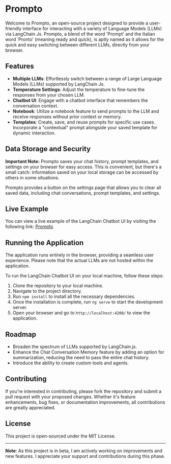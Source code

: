 # Prompto

Welcome to Prompto, an open-source project designed to provide a user-friendly interface for interacting with a variety of Language Models (LLMs) via LangChain Js. Prompto, a blend of the word 'Prompt' and the Italian word 'Pronto' (meaning ready and quick), is aptly named as it allows for the quick and easy switching between different LLMs, directly from your browser.

## Features

- **Multiple LLMs**: Effortlessly switch between a range of Large Language Models (LLMs) supported by LangChain Js.
- **Temperature Settings**: Adjust the temperature to fine-tune the responses from your chosen LLM.
- **Chatbot UI**: Engage with a chatbot interface that remembers the conversation context.
- **Notebook**: Utilize a notebook feature to send prompts to the LLM and receive responses without prior context or memory.
- **Templates**: Create, save, and reuse prompts for specific use cases. Incorporate a "contextual" prompt alongside your saved template for dynamic interaction.

## Data Storage and Security

**Important Note:** Prompto saves your chat history, prompt templates, and settings on your browser for easy access. This is convenient, but there's a small catch: information saved on your local storage can be accessed by others in some situations.

Prompto provides a button on the settings page that allows you to clear all saved data, including chat conversations, prompt templates, and settings. 

## Live Example
You can view a live example of the LangChain Chatbot UI by visiting the following link: [Prompto](https://prompto.asanchez.dev/)

## Running the Application

The application runs entirely in the browser, providing a seamless user experience. Please note that the actual LLMs are not hosted within the application.

To run the LangChain Chatbot UI on your local machine, follow these steps:

1. Clone the repository to your local machine.
2. Navigate to the project directory.
3. Run `npm install` to install all the necessary dependencies.
4. Once the installation is complete, run `ng serve` to start the development server.
5. Open your browser and go to `http://localhost:4200/` to view the application.

## Roadmap

- Broaden the spectrum of LLMs supported by LangChain.js.
- Enhance the Chat Conversation Memory feature by adding an option for summarization, reducing the need to pass the entire chat history.
- Introduce the ability to create custom tools and agents.

## Contributing

If you're interested in contributing, please fork the repository and submit a pull request with your proposed changes. Whether it's feature enhancements, bug fixes, or documentation improvements, all contributions are greatly appreciated.

## License

This project is open-sourced under the MIT License. 

---

**Note**: As this project is in beta, I am actively working on improvements and new features. I appreciate your support and contributions during this phase.